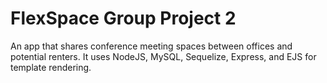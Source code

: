# FlexSpace Group Project 2
 An app that shares conference meeting spaces between offices and potential renters. It uses NodeJS, MySQL, Sequelize, Express, and EJS for template rendering.
